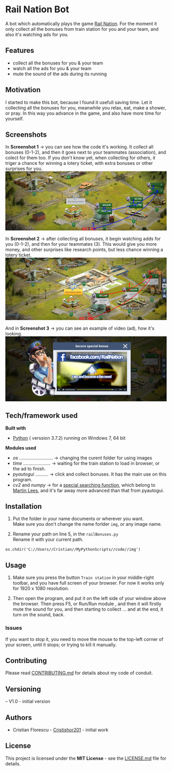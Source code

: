 Rail Nation Bot
===

A bot which automatically plays the game [Rail Nation](https://www.rail-nation.com). For the moment it only collect all the bonuses from train station for you and your team, and also it's watching ads for you.

## Features

  -  collect all the bonuses for you & your team
  -  watch all the ads for you & your team
  -  mute the sound of the ads during its running

## Motivation

I started to make this bot, because I found it usefull saving time. Let it collecting all the bonuses for you, meanwhile you relax, eat, make a shower, or pray.
In this way you advance in the game, and also have more time for yourself.

## Screenshots

In **Screenshot 1** -> you can see how the code it's working. It collect all bonuses (0-1-2), and then it goes next to your teammates (association), and colect for them too. If you don't know yet, when collecting for others, it triger a chance for winning a lotery ticket, with extra bonuses or other surprises for you.
![image](Screenshoot1.JPG "Screenshoot 1")

In **Screenshot 2** -> after collecting all bonuses, it begin watching adds for you (0-1-2), and then for your teammates (3). This would give you more money, and other surprises like research points, but less chance winning a lotery ticket.
![image](Screenshoot2.JPG "Screenshoot 2")

And in **Screenshot 3** -> you can see an example of video (ad), how it's looking.
![image](ScreenShoot3.JPG "Screenshoot 3")

## Tech/framework used

**Built with**

   * [Python](https://docs.python.org/3/) ( verssion 3.7.2) running on Windows 7, 64 bit

**Modules used**
   * *os* .......................... -> changing the curent folder for using images
   * *time* ..................... -> waiting for the train station to load in browser, or the ad to finish.
   * *pyautogui* .......... -> click and collect bonuses. It has the main use on this program.
   * *cv2* and *numpy* -> for a [special searching function](https://github.com/drov0/python-imagesearch), which belong to [Martin Lees](https://github.com/drov0), and it's far away more advanced than that from pyautogui.

## Installation

   1. Put the folder in your name documents or wherever you want.  
Make sure you don't change the name forlder `img`, or any image name.

   2. Rename your path on line 5, in the `railBonuses.py`  
Rename it with your current path.  
```
os.chdir('C://Users//Cristian//MyPythonScripts//code//img')
```

## Usage

1. Make sure you press the button `Train station` in your middle-right toolbar, and you have full screen of your browser. For now it works only for 1920 x 1080 resolution.

2. Then open the program, and put it on the left side of your window above the browser. Then press F5, or Run/Run module , and then it will firstly mute the sound for you, and then starting to collect ... and at the end, it turn on the sound, back. 

### Issues

If you want to stop it, you need to move the mouse to the top-left corner of your screen, until it stops; or trying to kill it manually.

## Contributing

Please read [CONTRIBUTING.md](CONTRIBUTING.md) for details about my code of conduit.

## Versioning

&ndash;  V1.0 - initial version

## Authors

  * Cristian Florescu  - [Cristishor201](https://github.com/Cristishor201) - initial work

## License

This project is licensed under the **MIT License** - see the [LICENSE.md](LICENSE) file for details.
